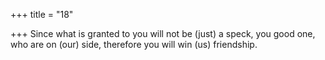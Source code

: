 +++
title = "18"

+++
Since what is granted to you will not be (just) a speck, you good one,  who are on (our) side,
therefore you will win (us) friendship.